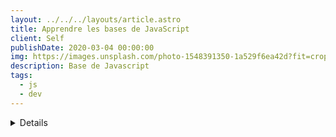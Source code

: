 ```yaml
---
layout: ../../../layouts/article.astro
title: Apprendre les bases de JavaScript
client: Self
publishDate: 2020-03-04 00:00:00
img: https://images.unsplash.com/photo-1548391350-1a529f6ea42d?fit=crop&w=1400&h=700&q=75
description: Base de Javascript
tags:
  - js
  - dev
---
```


<Details >

Liste des ressouce web pour apprendre:

- OpenClassRoom:
- -
- Graphik Art

Etape pour apprendre:

- Environement
- - internet
- - http / https
- - navigatuer
- - frontend
- - - Composants
- - - SPA et MPA
- - - routage
- - backend
- - - API client
- - - - apiRest
- - - - GraphQL
- - - - WebSocket
- - BDD
- - - relationnel
- - - non relationel
- - - Graphique 
- IDE
- - vsc
- - gitpod
- HTML
- - Basic
- - Accesibilité
- - Sémantique
- CSS
- - basic
- - flexbox
- - grid
- - responsive
- - Preprocessors
- - - SCSS
- - Architecture
- - - Atomic
- Navigateur
- Javascript navigateur
- - DOM manipulation
- - Ecmascript
- - ajax / xhr
- - bases de language
- - - basic
- - - - hoisting
- - - - scope
- - - - var let const
- - - - Math
- - - - switch
- - - - condition
- - - - use strict
- - - - boucle
- - - - - for
- - - - - for in
- - - - - for of
- - - - - while
- - - - - do while
- - - Variable
- - - - primitive
- - - - - boolean
- - - - - Number
- - - - - String
- - - - - undefined
- - - - - Synbol
- - - - - NaN
- - - - - Null
- - - - - Circular
- - - - Complexe
- - - - - JSON
- - - - - Array
- - - - - - Basic
- - - - - - Native méthodes
- - - - - - - foreach
- - - - - - - map
- - - - - - - filter
- - - - - - - reduce
- - - - - - - autres
- - - - - - Pointer mémoire
- - - - - Map
- - - - - Set
- - - - - Object
- - - - - - basic
- - - - - - native méthode
- - - Destructuration
- - - Spread Operator
- - - closure
- - - curring
- - - Async / Promise
- - - - Callback
- - - - Fetch
- - - - Async / Await
- - - function
- - - - Immediately Invoked
- - - - callback
- - - - function générator
- - - - Récursivité
- - - - Arrow function

- Data structure
- Best practice
- - Complexité
- - Convention d'écriture
- - Découpage
- - DRY
- - KISS
- - SOLID
- - Pure function
- Build tools js
- - webpack
- - viteJs
- - Rollup
- Paradigme
- - reactive
- - Programation functionnelle
- - POO
- - - Typescipte
- Tests
- - TU
- - TI
- - e2e
- - TDD
- - 
- Algor / ex0 en js
- - NV 1
- - - fizz buzz
- - - Suite de finabochi
- - - Compararaion de tableau
- - - Clean duplication tableau 
- - - Création d'un compteur
- - - tri d'un tableau
- - NV 2
- - - Refaire les méthodes map, filter et sort de Array
- - - Création d'une liste todo
- - - Parcours d'arbre
- Gestion de dépendances
- - npm
- - yarn
- - pnpm
- Versionnage
- - git
- - - github
- - - gitlab
- - - bitbucket
- Javascript framework backend
- - express
- - deno
- Javascript frontend Framework | lib
- - next
- - Angular
- - - bases
- - - - composant
- - - - SPA
- - - - Routage
- - - Rxjs
- - - ReactiveForm
- - React
- - - bases
- - - - composant
- - - - SPA
- - - - routage
- - - Hooks
- Paterns
- - state management
- - - Redux
- - Observable
- - - rxjs
- - Singluton
- Linux
- bases
- - terminal
- - - Commande de base
- Architecture
- - Hexagonal
- - 3 Tiers
- Agilité SCRUM

Cours sur openClassRoom:

outil IDE vsc
Pourquoi apprendre js et commencer par js
codé un jeu par concept

- Variable
- - primive et complexe
- function
- object (voir typescript sinon expliquer)
- trouver des resources
